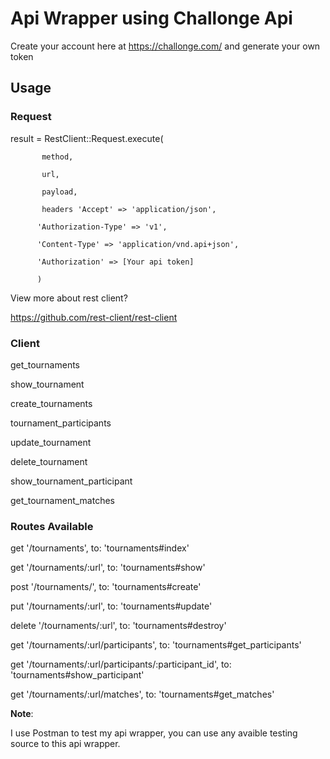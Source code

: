 <h1>Api Wrapper using Challonge Api</h1>

Create your account here at https://challonge.com/ and generate your own token

<h2> Usage </h2>

<h3>Request</h3>

result = RestClient::Request.execute(
           
           method,
           
           url,
           
           payload,
           
           headers 'Accept' => 'application/json',
           
          'Authorization-Type' => 'v1',
          
          'Content-Type' => 'application/vnd.api+json',
          
          'Authorization' => [Your api token]
          
          )

View more about rest client?   

https://github.com/rest-client/rest-client

<h3>Client</h3>

get_tournaments
          
show_tournament

create_tournaments
          
tournament_participants 

update_tournament

delete_tournament
          
show_tournament_participant
          
get_tournament_matches
          
<h3>Routes Available</h3>

get '/tournaments', to: 'tournaments#index'

get '/tournaments/:url', to: 'tournaments#show'

post '/tournaments/', to: 'tournaments#create'

put '/tournaments/:url', to: 'tournaments#update'

delete '/tournaments/:url', to: 'tournaments#destroy'

get '/tournaments/:url/participants', to: 'tournaments#get_participants'

get '/tournaments/:url/participants/:participant_id', to: 'tournaments#show_participant'

get '/tournaments/:url/matches', to: 'tournaments#get_matches'


<strong>Note</strong>:

I use Postman to test my api wrapper, you can use any avaible testing source to this api wrapper.

